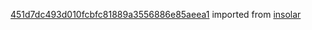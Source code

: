 [451d7dc493d010fcbfc81889a3556886e85aeea1](https://github.com/insolar/insolar/commit/451d7dc493d010fcbfc81889a3556886e85aeea1) imported from [insolar](https://github.com/insolar/insolar)
